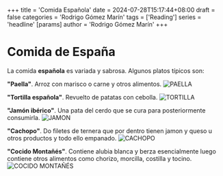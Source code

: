 +++
title = 'Comida Española'
date = 2024-07-28T15:17:44+08:00
draft = false
categories = 'Rodrigo Gómez Marín'
tags = ['Reading']
series = 'headline'
[params]
  author = 'Rodrigo Gómez Marín'
+++

# Comida de España

La comida **española** es variada y sabrosa. Algunos platos típicos son:

**"Paella"**. Arroz con marisco o carne y otros alimentos.
![PAELLA](https://hips.hearstapps.com/hmg-prod/images/paella-valenciana-elle-gourmet-65cd30a24348c.jpg?crop=1xw:0.84375xh;center,top&resize=1200:*)

**"Tortilla española"**. Revuelto de patatas con cebolla.
![TORTILLA](https://e00-xlk-cooking-elmundo.uecdn.es/files/image_414_276/uploads/2023/02/28/63fe555318358.jpeg)

**"Jamón ibérico"**. Una pata del cerdo que se cura para posteriormente consumirla.
![JAMON](https://seleccionartesana.es/wp-content/uploads/2024/02/valor-nutricional-del-jamon-iberico.webp)

**"Cachopo"**. Do filetes de ternera que por dentro tienen jamon y queso u otros productos y todo ello empanado.
![CACHOPO](https://imagenes.20minutos.es/files/image_990_556/uploads/imagenes/2022/12/07/cachopo.jpeg)

**"Cocido Montañés"**. Contiene alubia blanca y berza esencialmente luego contiene otros alimentos como chorizo, morcilla, costilla y tocino.
![COCIDO MONTAÑÉS](https://imag.bonviveur.com/cocido-montanes-recien-servido.jpg)
